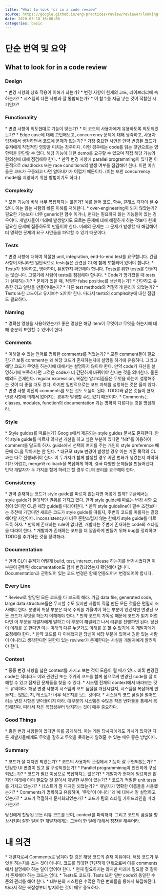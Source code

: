 ```yaml
---
title: "What to look for in a code review"
source: https://google.github.io/eng-practices/review/reviewer/looking-for.html
date: 2020-05-18 16:00:00
categories: basic
---
```

<h1>단순 번역 및 요약</h1>
<h2>What to look for in a code review</h2>
<h3>Design</h3>
* 변경 사항의 상호 작용이 이해가 되는가?
* 변경 사항이 현재의 코드, 라이브러리에 속하는가?
* 시스템의 다른 사항과 잘 통합되는가?
* 이 함수를 지금 넣는 것이 적합한 시기인가?

<h3>Functionality</h3>
* 변경 사항이 의도한대로 기능이 맞는가?
* 이 코드의 사용자에게 유용하도록 의도되었는가?
* Edge case에 대해 고민해보고, concurrency 문제에 대해 생각하고, 사용자 입장에서 생각하면서 코드에 문제가 없는가?
* 가장 중요한 사안은 만약 변경된 코드가 유저에게 직접적인 영향을 미치는 경우이다. 이런 경우에는 code를 읽는 것만으로는 영향력을 판단할 수 없다. 해당 기능에 대한 demo를 요구할 수 있으며 직접 해당 기능의 편의성에 대해 점검해야 한다.
* 만약 변경 사항에 parallel programming이 있다면 이론적으로 deadlocks 또는 race conditions의 발생 여부를 점검해야 한다. 이런 이슈들은 코드가 구동되고 나면 알아내기가 어렵기 때문이다. (이는 또한 concurrency model을 지양하기 위한 방법이기도 하다.)

<h3>Complexity</h3>
* 모든 기능에 비해 너무 복잡하지는 않은가? 예를 들어 코드, 함수, 클래스 각각이 될 수 있다. 이는 읽는 사람의 빠른 이해를 저해한다. 
* over-engineering이 되지 않았는가? 필요한 기능보다 너무 generic한 함수 이거나, 현재는 필요하지 않는 기능들이 있는 경우이다. 개발자들이 미래에 발생할지도 모르는 문제에 대해 해결하게 하는 것보다 현재 필요한 문제에 집중하도록 만들어야 한다. 미래의 문제는 그 문제가 발생할 때 해결해야 더 명확한 문제의 요구 사안들을 파악할 수 있기 때문이다.

<h3>Tests</h3>
* 변경 사항에 대하여 적절한 unit, integration, end-to-end test를 요구합니다. 긴급 사항이 아니라면 일반적으로 tests들은 관련된 CL에 함께 포함되어 있어야 합니다.
* Tests가 정확하고, 명확하며, 유용한지 확인해야 합니다. Tests를 위한 tests를 만들지는 않습니다. 그렇기에 사람이 tests를 점검해야 합니다.
* Code가 망가졌을 때 tests가 실패하는가?
* 문제가 있을 때, 적절한 false positive를 생산하는가?
* 간단하고 유용한 경고 알람을 만들어내는가?
* 다른 test methods와 적절하게 분리가 되었는가?
* Tests 또한 코드이고 유지보수 되어야 한다. 따라서 tests의 complexity에 대한 점검도 필요하다.

<h3>Naming</h3>
* 명확한 명칭을 사용하였는가? 좋은 명칭은 해당 item이 무엇이고 무엇을 하는지에 대해 충분히 표현할 수 있어야 한다. 

<h3>Comments</h3>
* 이해할 수 있는 언어로 명확한 comments를 적었는가?
* 모든 comment들이 필요한가? 보통 comment는 왜 해당 코드가 존재하는지에 설명을 하기에 유용하다. 그리고 해당 코드가 무엇을 하는지에 대해서는 설명하지 않아야 한다. 만약 code가 자신을 설명하기에 부족하다면 그것은 code가 더 간단하게 바뀌어야 한다는 것을 의미한다. 물론 예외도 존재한다. regular expression, 복잡한 알고리즘들은 무엇을 하는지 설명해주는 것이 더 좋을 때도 있다. 하지만 일반적으로는 코드 자체를 설명하는 것은 옳지 않다.
* 변경 사항 이전의 comments를 보는 것도 도움이 된다. TODO와 같은 것들이 현재 변경 사항에 의해서 없어지는 경우가 발생할 수도 있기 때문이다.
* Comments는 classes, modules, function의 documentation 과는 명확히 다르다는 것을 명심해라.

<h3>Style</h3>
* Style guides를 따르는가? Google에서 제공되는 style guides 문서도 존재한다. 만약 style guide를 따르지 않지만 개선을 하고 싶은 부분이 있다면 "Nit"를 이용하여 comment를 달도록 하자. guide에서 선택의 여지를 주는 개인의 style preference 때문에 CL을 막아서는 안 된다.
* 대규모 style 변경이 발생할 경우 이는 기존 목적의 CL과는 따로 진행되어야 한다. 이 두가지가 함께 발생할 경우 어떤 변화가 생겼는지 파악하기가 어렵고, merge와 rollback을 복잡하게 하며, 결국 다양한 문제들을 만들어낸다. 만약 개발자가 두 가지를 함께 하려고 할 경우 CL의 분리를 요구해야 한다.

<h3>Consistency</h3>
* 만약 존재하는 코드가 style guide를 따르지 않는다면 어떻게 할까? 구글에서는 style guide가 절대적인 권위를 가지고 있다. 만약 style guide에 따르는 변경 사항 요청이 있다면 CL은 해당 guide를 따라야한다.
* 만약 style guideline이 필수 조건보다는 추천에 가깝다면 새로운 코드가 style guide를 따를지, 주변의 코드를 따를지는 결정해야할 사안이다. inconsistency가 너무 혼란스럽지 않는 한에서 style guide를 따르도록 하자.
* 만약에 존재하는 rule이 없다면, 개발자는 주변에 존재하는 code의 스타일을 따라야 한다.
* 개발자가 존재하는 코드를 더 깔끔하게 만들기 위해 bug를 정리하고 TODO를 추가하는 것을 장려해라.

<h3>Documentation</h3>
* 만약 CL이 유저가 어떻게 build, test, interact, release 하는지를 변경시켰다면 이 부분이 관련된 documentation도 함께 변경되었는지 확인해야 합니다. Documentation과 관련되어 있는 코드 변경은 함께 연동되어서 변경되어야 합니다.

<h3>Every Line</h3>
* Review로 할당된 모든 코드를 다 보도록 해라. 가끔 data file, generated code, large data structure들은 무시할 수도 있지만 사람이 직접 만든 모든 것들은 면밀히 조사해야 한다. 분명히 특정 부분은 더욱 주의를 기울여야 하는 부분이 있겠지만 변경된 모든 코드가 무엇을 하는지 이해해야 한다. 
* 만약 코드의 가독성 때문에 코드가 읽기 어렵다면 이 부분을 개발자에게 말하고 이 부분이 해결되고 나서 리뷰를 진행하면 된다. 당신이 이해를 못 한다면 이는 미래의 다른 누군가도 이해를 못 할 수 있기에 꼭 개발자에게 요청해야 한다.
* 만약 코드를 다 이해했지만 당신이 해당 부분에 있어서 권한 있는 사람이 아니라고 생각한다면 권한이 있는 reviwer가 존재한다는 사실을 개발자에게 알려줘야 한다.

<h3>Context</h3>
* 종종 변경 사항을 넓은 context를 가지고 보는 것이 도움이 될 때가 있다. 비록 변경된 code는 적더라도 이와 관련된 또는 주위의 코드를 함께 봄으로써 변경된 code를 잘 이해할 수 있고 잠재된 문제들을 찾을 수 있다.
* 시스템 전체의 context에서 바라보는 것도 유익하다. 해당 변경 사항이 시스템의 코드 품질을 개선시킬지, 시스템을 복잡하게 만들지는 않았는지, 테스트가 너무 적은지를 보는 것이다. 
* 시스템의 코드 품질을 떨어뜨리는 변경 사항은 받아들이지 마라. 대부분의 시스템은 수많은 작은 변화들을 통해서 복잡해진다. 따라서 작은 복잡성부터 방지하는 것이 매우 중요하다.

<h3>Good Things</h3>
* 좋은 변경 사항들이 있다면 이를 공개해라. 이는 개발 당사자에게도 가치가 있지만 다른 개발자들에게도 무엇을 잘하고 무엇을 못하는지 알려줄 수 있는 매우 좋은 방법이다.

<h3>Summary</h3>
* 코드가 잘 디자인 되었는가?
* 코드의 사용자의 관점에서 기능이 잘 구현되었는가?
* 민감한 UI 변경이 있고 잘 구성되었는가?
* Parallel programminng이 안전하게 구성되었는가?
* 코드가 필요 이상으로 복잡하지는 않은가?
* 개발자가 현재에 필요하진 않지만 미래에 아마 필요할 것 같아서 개발한 부분이 있는가?
* 코드가 적절한 unit tests를 가지고 있는가?
* 테스트가 잘 디자인 되었는가?
* 개발자가 명확한 이름들을 사용했는가?
* Comments가 명확하고 유용하며, '무엇'이 아니라 '왜'에 대해서 잘 설명하고 있는가?
* 코드가 적절하게 문서화되었는가?
* 코드가 팀의 스타일 가이드라인을 따라가는가?

당신에게 할당된 모든 리뷰 코드를 보며, context를 파악해라. 그리고 코드의 품질을 향상시키며 잘한 일을 한 개발자에게는 그들이 한 일에 대해서 칭찬을 해주어라.

<h1>내 의견</h1>
* 개발자로써 Comments로 남겨야 할 것은 해당 코드의 존재 이유이다. 해당 코드가 무엇을 하는지를 쓰는 것이 아니다. 코드를 최대한 간단하게 만듦으로써 이를 comments에서 설명해야 하는 일이 없어야 한다.
* 현재 필요하지는 않지만 미래에 필요할 것 같아서 존재해야 하는 코드는 없다.
* Tests도 코드다. Tests 또한 일반 code와 동일한 수준의 관리를 해야 한다.
* 대부분의 시스템은 수많은 작은 변화들을 통해서 복잡해진다. 따라서 작은 복잡성부터 방지하는 것이 매우 중요하다.